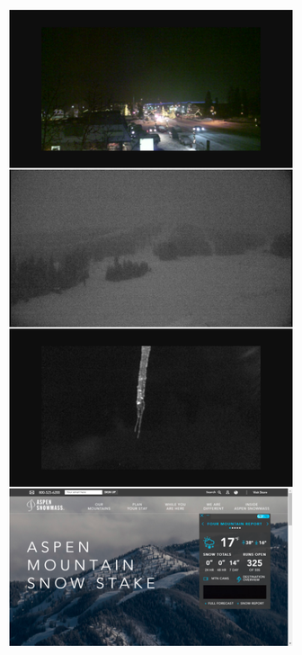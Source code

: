 ![AutomatedStoryAuthorV11](https://github.com/StateDocuments/Colorado-public/blob/main/Ami2b3c3222-19cc-4c05-938c-6b4dbb64d5c1.png)
![AutomatedStoryAuthorV11](https://github.com/StateDocuments/Colorado-public/blob/main/Ami39b6a304-1369-473e-b9f8-d72e0be13016.png)
![AutomatedStoryAuthorV11](https://github.com/StateDocuments/Colorado-public/blob/main/Ami4d8bf752-0982-453d-83e1-ad13329d3993.png)
![AutomatedStoryAuthorV11](https://github.com/StateDocuments/Colorado-public/blob/main/Amif2104c62-6830-4772-876c-359ffb548e0c.png)
